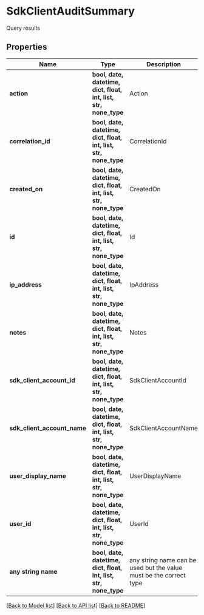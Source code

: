 # SdkClientAuditSummary

Query results

## Properties
Name | Type | Description | Notes
------------ | ------------- | ------------- | -------------
**action** | **bool, date, datetime, dict, float, int, list, str, none_type** | Action | [optional] 
**correlation_id** | **bool, date, datetime, dict, float, int, list, str, none_type** | CorrelationId | [optional] 
**created_on** | **bool, date, datetime, dict, float, int, list, str, none_type** | CreatedOn | [optional] 
**id** | **bool, date, datetime, dict, float, int, list, str, none_type** | Id | [optional] 
**ip_address** | **bool, date, datetime, dict, float, int, list, str, none_type** | IpAddress | [optional] 
**notes** | **bool, date, datetime, dict, float, int, list, str, none_type** | Notes | [optional] 
**sdk_client_account_id** | **bool, date, datetime, dict, float, int, list, str, none_type** | SdkClientAccountId | [optional] 
**sdk_client_account_name** | **bool, date, datetime, dict, float, int, list, str, none_type** | SdkClientAccountName | [optional] 
**user_display_name** | **bool, date, datetime, dict, float, int, list, str, none_type** | UserDisplayName | [optional] 
**user_id** | **bool, date, datetime, dict, float, int, list, str, none_type** | UserId | [optional] 
**any string name** | **bool, date, datetime, dict, float, int, list, str, none_type** | any string name can be used but the value must be the correct type | [optional]

[[Back to Model list]](../README.md#documentation-for-models) [[Back to API list]](../README.md#documentation-for-api-endpoints) [[Back to README]](../README.md)


